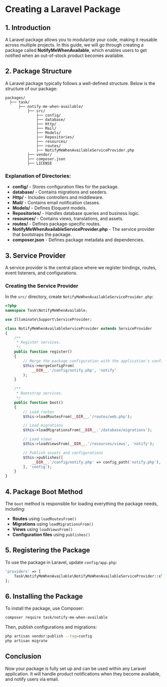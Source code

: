 # Creating a Laravel Package

## 1. Introduction

A Laravel package allows you to modularize your code, making it reusable across multiple projects. In this guide, we will go through creating a package called **NotifyMeWhenAvailable**, which enables users to get notified when an out-of-stock product becomes available.

## 2. Package Structure

A Laravel package typically follows a well-defined structure. Below is the structure of our package:

```
packages/
  ├── task/
      ├── notify-me-when-available/
          ├── src/
              ├── config/
              ├── database/
              ├── Http/
              ├── Mail/
              ├── Models/
              ├── Repositories/
              ├── resources/
              ├── routes/
              ├── NotifyMeWhenAvailableServiceProvider.php
          ├── vendor/
          ├── composer.json
          ├── LICENSE
```

### Explanation of Directories:

- **config/** - Stores configuration files for the package.
- **database/** - Contains migrations and seeders.
- **Http/** - Includes controllers and middleware.
- **Mail/** - Contains email notification classes.
- **Models/** - Defines Eloquent models.
- **Repositories/** - Handles database queries and business logic.
- **resources/** - Contains views, translations, and assets.
- **routes/** - Defines package-specific routes.
- **NotifyMeWhenAvailableServiceProvider.php** - The service provider that bootstraps the package.
- **composer.json** - Defines package metadata and dependencies.

## 3. Service Provider

A service provider is the central place where we register bindings, routes, event listeners, and configurations.

### Creating the Service Provider

In the `src/` directory, create `NotifyMeWhenAvailableServiceProvider.php`:

```php
<?php
namespace Task\NotifyMeWhenAvailable;

use Illuminate\Support\ServiceProvider;

class NotifyMeWhenAvailableServiceProvider extends ServiceProvider
{
    /**
     * Register services.
     */
    public function register()
    {
        // Merge the package configuration with the application's config
        $this->mergeConfigFrom(
            __DIR__.'/config/notify.php', 'notify'
        );
    }

    /**
     * Bootstrap services.
     */
    public function boot()
    {
        // Load routes
        $this->loadRoutesFrom(__DIR__.'/routes/web.php');

        // Load migrations
        $this->loadMigrationsFrom(__DIR__.'/database/migrations');

        // Load views
        $this->loadViewsFrom(__DIR__.'/resources/views', 'notify');

        // Publish assets and configurations
        $this->publishes([
            __DIR__.'/config/notify.php' => config_path('notify.php'),
        ], 'config');
    }
}
```

## 4. Package Boot Method

The `boot` method is responsible for loading everything the package needs, including:

- **Routes** using `loadRoutesFrom()`
- **Migrations** using `loadMigrationsFrom()`
- **Views** using `loadViewsFrom()`
- **Configuration files** using `publishes()`

## 5. Registering the Package

To use the package in Laravel, update `config/app.php`:

```php
'providers' => [
    Task\NotifyMeWhenAvailable\NotifyMeWhenAvailableServiceProvider::class,
];
```

## 6. Installing the Package

To install the package, use Composer:

```sh
composer require task/notify-me-when-available
```

Then, publish configurations and migrations:

```sh
php artisan vendor:publish --tag=config
php artisan migrate
```

## Conclusion

Now your package is fully set up and can be used within any Laravel application. It will handle product notifications when they become available, and notify users via email.

